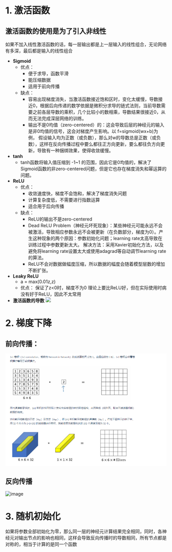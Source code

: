 # 1. 激活函数
## 激活函数的使用是为了引入非线性

如果不加入线性激活函数的话，每一层输出都是上一层输入的线性组合，无论网络有多深，最后都是输入的线性组合
- **Sigmoid**
    - 优点：
        - 便于求导，函数平滑
        - 能压缩数据
        - 适用于前向传播
    - 缺点：
        - 容易出现梯度消失，当激活函数接近饱和区时，变化太缓慢，导数接近0，根据后向传递的数学依据是微积分求导的链式法则，当前导数需要之前各层导数的乘积，几个比较小的数相乘，导数结果很接近0，从而无法完成深层网络的训练。
        - 输出不是0均值（zero-centered）的：这会导致后层的神经元的输入是非0均值的信号，这会对梯度产生影响。以 f=sigmoid(wx+b)为例， 假设输入均为正数（或负数），那么对w的导数总是正数（或负数），这样在反向传播过程中要么都往正方向更新，要么都往负方向更新，导致有一种捆绑效果，使得收敛缓慢。
- **tanh**
    - tanh函数将输入值压缩到 -1~1 的范围，因此它是0均值的，解决了Sigmoid函数的非zero-centered问题，但是它也存在梯度消失和幂运算的问题。
- **ReLU**
    - 优点：
        - 收敛速度快，梯度不会饱和，解决了梯度消失问题
        - 计算复杂度低，不需要进行指数运算
        - 适合用于后向传播
    - 缺点：
        - ReLU的输出不是zero-centered
        - Dead  ReLU  Problem（神经元坏死现象）：某些神经元可能永远不会被激活，导致相应参数永远不会被更新（在负数部分，梯度为0）。产生这种现象的两个原因：参数初始化问题；learning  rate太高导致在训练过程中参数更新太大。 解决方法：采用Xavier初始化方法，以及避免将learning  rate设置太大或使用adagrad等自动调节learning  rate的算法。
        - ReLU不会对数据做幅度压缩，所以数据的幅度会随着模型层数的增加不断扩张。
- **Leaky ReLU**
    - a = max(0.01z,z)
    - 优点：
        保证了z<0时，梯度不为0
        理论上要比ReLU好，但在实际使用时病没有好于ReLU，因此不太常用
- **激活函数的导数**
    ![](D:/Program/YNote/workspace/gorpel@163.com/Picture/导数.png)

# 2. 梯度下降
## 前向传播：
![image](https://github.com/yikedouer/-NLP-/blob/master/Picture/1x1.png?raw=true)
## 反向传播
![image](https://github.com/yikedouer/-NLP-/tree/master/Picture/反向传播.png?raw=true)
# 3. 随机初始化
    
如果将参数全部初始化为零，那么同一层的神经元计算结果完全相同，同时，各神经元对输出节点的影响也相同，这样会导致反向传播时的导数相同，所有节点都是对称的，相当于计算的是同一个函数
